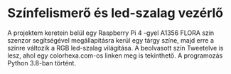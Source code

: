 # Színfelismerő és led-szalag vezérlő

A projektem keretein belül egy Raspberry Pi 4 -gyel A1356 FLORA szín szenzor segítségével megállapításra kerül egy tárgy színe, majd erre a színre változik a RGB led-szalag világítása. A beolvasott szín Tweetelve is lesz, ahol egy colorhexa.com-os linken meg is tekinthető.
A programozás Python 3.8-ban történt.
